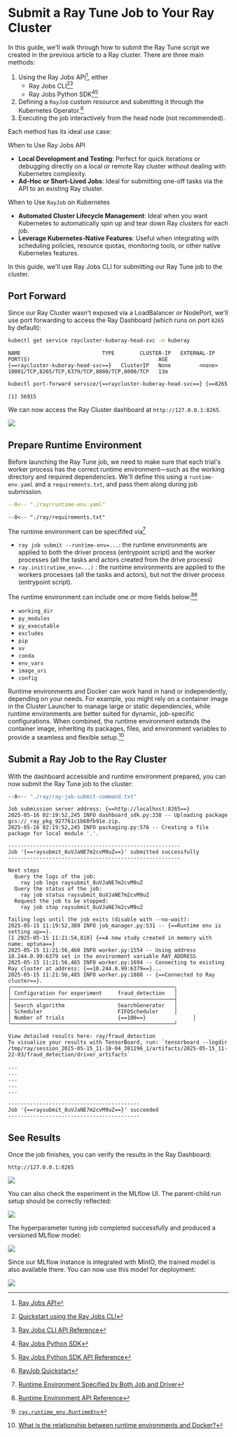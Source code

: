 # Submit a Ray Tune Job to Your Ray Cluster

In this guide, we'll walk through how to submit the Ray Tune script we created in the previous article to a Ray cluster. There are three main methods:

1. Using the Ray Jobs API[^1], either
    - Ray Jobs CLI[^2][^3]
    - Ray Jobs Python SDK[^4][^5]
2. Defining a `RayJob` custom resource and submitting it through the Kubernetes Operator.[^6]
3. Executing the job interactively from the head node (not recommended).

Each method has its ideal use case:

When to Use Ray Jobs API

- **Local Development and Testing**: Perfect for quick iterations or debugging directly on a local or remote Ray cluster without dealing with Kubernetes complexity.
- **Ad-Hoc or Short-Lived Jobs**: Ideal for submitting one-off tasks via the API to an existing Ray cluster.

When to Use `RayJob` on Kubernetes

- **Automated Cluster Lifecycle Management**: Ideal when you want Kubernetes to automatically spin up and tear down Ray clusters for each job.
- **Leverage Kubernetes-Native Features**: Useful when integrating with scheduling policies, resource quotas, monitoring tools, or other native Kubernetes features.

In this guide, we'll use Ray Jobs CLI for submitting our Ray Tune job to the cluster.

## Port Forward

Since our Ray Cluster wasn't exposed via a LoadBalancer or NodePort, we'll use port forwarding to access the Ray Dashboard (which runs on port `8265` by default):

```bash
kubectl get service raycluster-kuberay-head-svc -n kuberay
```

```
NAME                          TYPE        CLUSTER-IP   EXTERNAL-IP   PORT(S)                                         AGE
{==raycluster-kuberay-head-svc==}   ClusterIP   None         <none>        10001/TCP,8265/TCP,6379/TCP,8080/TCP,8000/TCP   13m
```

```bash
kubectl port-forward service/{==raycluster-kuberay-head-svc==} {==8265:8265==} -n kuberay > /dev/null &
```

```
[1] 56915
```

We can now access the Ray Cluster dashboard at `http://127.0.0.1:8265`.

![](./static/ray-cluster.png)


## Prepare Runtime Environment

Before launching the Ray Tune job, we need to make sure that each trial's worker process has the correct runtime environment—such as the working directory and required dependencies. We'll define this using a `runtime-env.yaml` and a `requirements.txt`, and pass them along during job submission.

```yaml title="runtime-env.yaml"
--8<-- "./ray/runtime-env.yaml"
```

``` title="requirements.txt"
--8<-- "./ray/requirements.txt"
```

The runtime environment can be specififed via[^7]

- `ray job submit --runtime-env=...`: the runtime environments are applied to both the driver process (entrypoint script) and the worker processes (all the tasks and actors created from the drive process)
- `ray.init(rutime_env=...)` : the runtime environments are applied to the workers processes (all the tasks and actors), but not the driver process (entrypoint script).


The runtime environment can include one or more fields below:[^8][^9]

- `working_dir`
- `py_modules`
- `py_executable`
- `excludes`
- `pip`
- `uv`
- `conda`
- `env_vars`
- `image_uri`
- `config`

Runtime environments and Docker can work hand in hand or independently, depending on your needs. For example, you might rely on a container image in the Cluster Launcher to manage large or static dependencies, while runtime environments are better suited for dynamic, job-specific configurations. When combined, the runtime environment extends the container image, inheriting its packages, files, and environment variables to provide a seamless and flexible setup.[^10]

## Submit a Ray Job to the Ray Cluster

With the dashboard accessible and runtime environment prepared, you can now submit the Ray Tune job to the cluster:

```sh title="ray-job-submit-command.txt"
--8<-- "./ray/ray-job-submit-command.txt"
```

```
Job submission server address: {==http://localhost:8265==}
2025-05-16 02:19:52,245	INFO dashboard_sdk.py:338 -- Uploading package gcs://_ray_pkg_927761c1b60fb91e.zip.
2025-05-16 02:19:52,245	INFO packaging.py:576 -- Creating a file package for local module '.'.

-------------------------------------------------------
Job '{==raysubmit_8uVJaNE7m2cvM9uZ==}' submitted successfully
-------------------------------------------------------

Next steps
  Query the logs of the job:
    ray job logs raysubmit_8uVJaNE7m2cvM9uZ
  Query the status of the job:
    ray job status raysubmit_8uVJaNE7m2cvM9uZ
  Request the job to be stopped:
    ray job stop raysubmit_8uVJaNE7m2cvM9uZ

Tailing logs until the job exits (disable with --no-wait):
2025-05-15 11:19:52,389	INFO job_manager.py:531 -- {==Runtime env is setting up==}.
[I 2025-05-15 11:21:54,810] {==A new study created in memory with name: optuna==}
2025-05-15 11:21:56,460	INFO worker.py:1554 -- Using address 10.244.0.99:6379 set in the environment variable RAY_ADDRESS
2025-05-15 11:21:56,465	INFO worker.py:1694 -- Connecting to existing Ray cluster at address: {==10.244.0.99:6379==}...
2025-05-15 11:21:56,485	INFO worker.py:1888 -- {==Connected to Ray cluster==}.
╭────────────────────────────────────────────────────╮
│ Configuration for experiment     fraud_detection   │
├────────────────────────────────────────────────────┤
│ Search algorithm                 SearchGenerator   │
│ Scheduler                        FIFOScheduler     │
│ Number of trials                 {==100==}               │
╰────────────────────────────────────────────────────╯

View detailed results here: ray/fraud_detection
To visualize your results with TensorBoard, run: `tensorboard --logdir /tmp/ray/session_2025-05-15_11-18-04_381196_1/artifacts/2025-05-15_11-22-03/fraud_detection/driver_artifacts`

...
...
...
...
...

------------------------------------------
Job '{==raysubmit_8uVJaNE7m2cvM9uZ==}' succeeded
------------------------------------------

```

## See Results

Once the job finishes, you can verify the results in the Ray Dashboard:

```
http://127.0.0.1:8265
```

![](./static/ray-dashboard.png)


You can also check the experiment in the MLflow UI. The parent-child run setup should be correctly reflected:

![](./static/mlflow.png)

The hyperparameter tuning job completed successfully and produced a versioned MLflow model:

![](./static/mlflow-model.png)

Since our MLflow instance is integrated with MinIO, the trained model is also available there. You can now use this model for deployment:

![](./static/mlflow-minio.png)


[^1]: [Ray Jobs API](https://docs.ray.io/en/latest/cluster/running-applications/job-submission/index.html#ray-jobs-api)
[^2]: [Quickstart using the Ray Jobs CLI](https://docs.ray.io/en/latest/cluster/running-applications/job-submission/quickstart.html)
[^3]: [Ray Jobs CLI API Reference](https://docs.ray.io/en/latest/cluster/running-applications/job-submission/cli.html)
[^4]: [Ray Jobs Python SDK](https://docs.ray.io/en/latest/cluster/running-applications/job-submission/sdk.html)
[^5]: [Ray Jobs Python SDK API Reference](https://docs.ray.io/en/latest/cluster/running-applications/job-submission/jobs-package-ref.html)
[^6]: [RayJob Quickstart](https://docs.ray.io/en/latest/cluster/kubernetes/getting-started/rayjob-quick-start.html)
[^7]: [Runtime Environment Specified by Both Job and Driver](https://docs.ray.io/en/latest/ray-core/handling-dependencies.html#runtime-environment-specified-by-both-job-and-driver)
[^8]: [Runtime Environment API Reference](https://docs.ray.io/en/latest/ray-core/handling-dependencies.html#api-reference)
[^9]: [`ray.runtime_env.RuntimeEnv`](https://docs.ray.io/en/latest/ray-core/api/doc/ray.runtime_env.RuntimeEnv.html)
[^10]: [What is the relationship between runtime environments and Docker?](https://docs.ray.io/en/latest/ray-core/handling-dependencies.html#what-is-the-relationship-between-runtime-environments-and-docker)